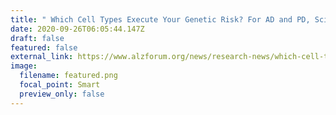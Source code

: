 ```yaml
---
title: " Which Cell Types Execute Your Genetic Risk? For AD and PD, Scientists Know"
date: 2020-09-26T06:05:44.147Z
draft: false
featured: false
external_link: https://www.alzforum.org/news/research-news/which-cell-types-execute-your-genetic-risk-ad-and-pd-scientists-know
image:
  filename: featured.png
  focal_point: Smart
  preview_only: false
---
```

